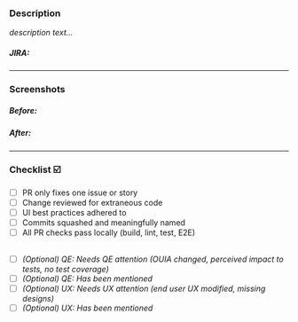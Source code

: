### Description
<!-- Must include 2-3 sentence summary of proposed changes -->
<!-- Must include links to impacted UI(s) or information regarding the impacted UI -->
<!-- Must include any relevant steps to reproduce (if not clear in tracked issue or story) -->
<!-- Must include RHCLOUD-XXXXXX link (if proposed change involves tracked issue or story) -->
_description text..._

##### JIRA: <!-- [RHCLOUD-XXXXX](https://issues.redhat.com/browse/RHCLOUD-XXXXX) -->

---

### Screenshots
<!-- Before and after proposed changes is ideal -->
<!-- Any key UI permutations should be captured -->
<!-- Draw attention to the area of UI that has changed -->
##### Before:


##### After:


---

### Checklist ☑️
- [ ] PR only fixes one issue or story <!-- open new PR for others -->
- [ ] Change reviewed for extraneous code <!-- console statements, comments, files, incorrect file renaming (not using `git mv`), whitespace, etc. -->
- [ ] UI best practices adhered to <!-- TODO: add a link; responsiveness, input sanitization, prioritizing PatternFly and FEC, feature gating, etc. -->
- [ ] Commits squashed and meaningfully named <!-- (2-3 commits per PR maximum, 1 is ideal) -->
- [ ] All PR checks pass locally (build, lint, test, E2E)

##
- [ ] _(Optional) QE: Needs QE attention (OUIA changed, perceived impact to tests, no test coverage)_
- [ ] _(Optional) QE: Has been mentioned_
- [ ] _(Optional) UX: Needs UX attention (end user UX modified, missing designs)_
- [ ] _(Optional) UX: Has been mentioned_
##
